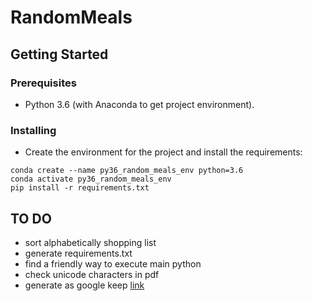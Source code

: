 # RandomMeals

## Getting Started

### Prerequisites

* Python 3.6 (with Anaconda to get project environment).

### Installing

* Create the environment for the project and install the requirements: 
```
conda create --name py36_random_meals_env python=3.6
conda activate py36_random_meals_env
pip install -r requirements.txt
```


## TO DO
* sort alphabetically shopping list
* generate requirements.txt
* find a friendly way to execute main python
* check unicode characters in pdf
* generate as google keep [link](https://github.com/kiwiz/gkeepapi)